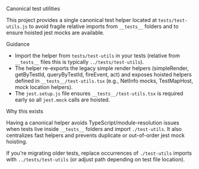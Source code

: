 Canonical test utilities

This project provides a single canonical test helper located at `tests/test-utils.js` to avoid fragile relative imports from `__tests__` folders and to ensure hoisted jest mocks are available.

Guidance

- Import the helper from `tests/test-utils` in your tests (relative from `__tests__` files this is typically `../tests/test-utils`).
- The helper re-exports the legacy simple render helpers (simpleRender, getByTestId, queryByTestId, fireEvent, act) and exposes hoisted helpers defined in `__tests__/test-utils.tsx` (e.g., NetInfo mocks, TestMapHost, mock location helpers).
- The `jest.setup.js` file ensures `__tests__/test-utils.tsx` is required early so all `jest.mock` calls are hoisted.

Why this exists

Having a canonical helper avoids TypeScript/module-resolution issues when tests live inside `__tests__` folders and import `./test-utils`. It also centralizes fast helpers and prevents duplicate or out-of-order jest mock hoisting.

If you're migrating older tests, replace occurrences of `./test-utils` imports with `../tests/test-utils` (or adjust path depending on test file location).